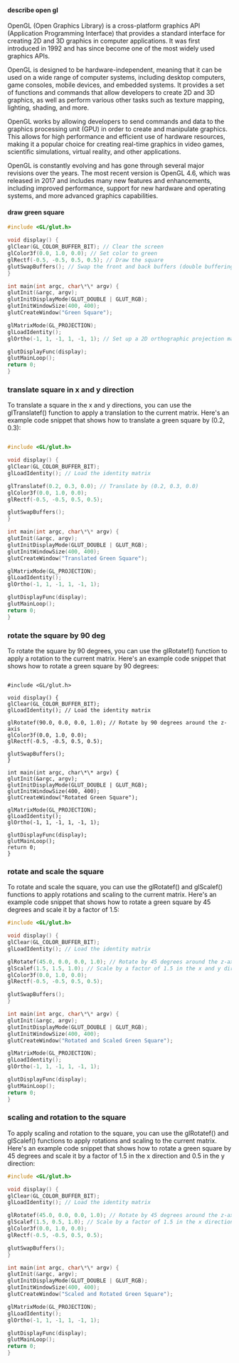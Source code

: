 #### describe open gl

OpenGL (Open Graphics Library) is a cross-platform graphics API (Application Programming Interface) that provides a standard interface for creating 2D and 3D graphics in computer applications. It was first introduced in 1992 and has since become one of the most widely used graphics APIs.

OpenGL is designed to be hardware-independent, meaning that it can be used on a wide range of computer systems, including desktop computers, game consoles, mobile devices, and embedded systems. It provides a set of functions and commands that allow developers to create 2D and 3D graphics, as well as perform various other tasks such as texture mapping, lighting, shading, and more.

OpenGL works by allowing developers to send commands and data to the graphics processing unit (GPU) in order to create and manipulate graphics. This allows for high performance and efficient use of hardware resources, making it a popular choice for creating real-time graphics in video games, scientific simulations, virtual reality, and other applications.

OpenGL is constantly evolving and has gone through several major revisions over the years. The most recent version is OpenGL 4.6, which was released in 2017 and includes many new features and enhancements, including improved performance, support for new hardware and operating systems, and more advanced graphics capabilities.

#### draw green square

```.cpp
#include <GL/glut.h>

void display() {
glClear(GL_COLOR_BUFFER_BIT); // Clear the screen
glColor3f(0.0, 1.0, 0.0); // Set color to green
glRectf(-0.5, -0.5, 0.5, 0.5); // Draw the square
glutSwapBuffers(); // Swap the front and back buffers (double buffering)
}

int main(int argc, char\*\* argv) {
glutInit(&argc, argv);
glutInitDisplayMode(GLUT_DOUBLE | GLUT_RGB);
glutInitWindowSize(400, 400);
glutCreateWindow("Green Square");

glMatrixMode(GL_PROJECTION);
glLoadIdentity();
glOrtho(-1, 1, -1, 1, -1, 1); // Set up a 2D orthographic projection matrix

glutDisplayFunc(display);
glutMainLoop();
return 0;
}
```

### translate square in x and y direction

To translate a square in the x and y directions, you can use the glTranslatef() function to apply a translation to the current matrix. Here's an example code snippet that shows how to translate a green square by (0.2, 0.3):

```.cpp

#include <GL/glut.h>

void display() {
glClear(GL_COLOR_BUFFER_BIT);
glLoadIdentity(); // Load the identity matrix

glTranslatef(0.2, 0.3, 0.0); // Translate by (0.2, 0.3, 0.0)
glColor3f(0.0, 1.0, 0.0);
glRectf(-0.5, -0.5, 0.5, 0.5);

glutSwapBuffers();
}

int main(int argc, char\*\* argv) {
glutInit(&argc, argv);
glutInitDisplayMode(GLUT_DOUBLE | GLUT_RGB);
glutInitWindowSize(400, 400);
glutCreateWindow("Translated Green Square");

glMatrixMode(GL_PROJECTION);
glLoadIdentity();
glOrtho(-1, 1, -1, 1, -1, 1);

glutDisplayFunc(display);
glutMainLoop();
return 0;
}

```

### rotate the square by 90 deg

To rotate the square by 90 degrees, you can use the glRotatef() function to apply a rotation to the current matrix. Here's an example code snippet that shows how to rotate a green square by 90 degrees:

```.ccp

#include <GL/glut.h>

void display() {
glClear(GL_COLOR_BUFFER_BIT);
glLoadIdentity(); // Load the identity matrix

glRotatef(90.0, 0.0, 0.0, 1.0); // Rotate by 90 degrees around the z-axis
glColor3f(0.0, 1.0, 0.0);
glRectf(-0.5, -0.5, 0.5, 0.5);

glutSwapBuffers();
}

int main(int argc, char\*\* argv) {
glutInit(&argc, argv);
glutInitDisplayMode(GLUT_DOUBLE | GLUT_RGB);
glutInitWindowSize(400, 400);
glutCreateWindow("Rotated Green Square");

glMatrixMode(GL_PROJECTION);
glLoadIdentity();
glOrtho(-1, 1, -1, 1, -1, 1);

glutDisplayFunc(display);
glutMainLoop();
return 0;
}

```

### rotate and scale the square

To rotate and scale the square, you can use the glRotatef() and glScalef() functions to apply rotations and scaling to the current matrix. Here's an example code snippet that shows how to rotate a green square by 45 degrees and scale it by a factor of 1.5:

```.cpp
#include <GL/glut.h>

void display() {
glClear(GL_COLOR_BUFFER_BIT);
glLoadIdentity(); // Load the identity matrix

glRotatef(45.0, 0.0, 0.0, 1.0); // Rotate by 45 degrees around the z-axis
glScalef(1.5, 1.5, 1.0); // Scale by a factor of 1.5 in the x and y directions
glColor3f(0.0, 1.0, 0.0);
glRectf(-0.5, -0.5, 0.5, 0.5);

glutSwapBuffers();
}

int main(int argc, char\*\* argv) {
glutInit(&argc, argv);
glutInitDisplayMode(GLUT_DOUBLE | GLUT_RGB);
glutInitWindowSize(400, 400);
glutCreateWindow("Rotated and Scaled Green Square");

glMatrixMode(GL_PROJECTION);
glLoadIdentity();
glOrtho(-1, 1, -1, 1, -1, 1);

glutDisplayFunc(display);
glutMainLoop();
return 0;
}
```

### scaling and rotation to the square

To apply scaling and rotation to the square, you can use the glRotatef() and glScalef() functions to apply rotations and scaling to the current matrix. Here's an example code snippet that shows how to rotate a green square by 45 degrees and scale it by a factor of 1.5 in the x direction and 0.5 in the y direction:

```.cpp
#include <GL/glut.h>

void display() {
glClear(GL_COLOR_BUFFER_BIT);
glLoadIdentity(); // Load the identity matrix

glRotatef(45.0, 0.0, 0.0, 1.0); // Rotate by 45 degrees around the z-axis
glScalef(1.5, 0.5, 1.0); // Scale by a factor of 1.5 in the x direction and 0.5 in the y direction
glColor3f(0.0, 1.0, 0.0);
glRectf(-0.5, -0.5, 0.5, 0.5);

glutSwapBuffers();
}

int main(int argc, char\*\* argv) {
glutInit(&argc, argv);
glutInitDisplayMode(GLUT_DOUBLE | GLUT_RGB);
glutInitWindowSize(400, 400);
glutCreateWindow("Scaled and Rotated Green Square");

glMatrixMode(GL_PROJECTION);
glLoadIdentity();
glOrtho(-1, 1, -1, 1, -1, 1);

glutDisplayFunc(display);
glutMainLoop();
return 0;
}

```
